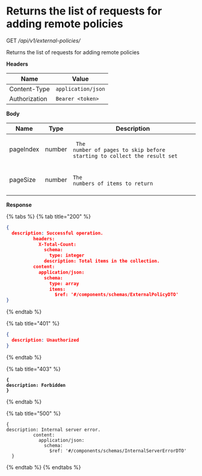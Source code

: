 # Returns the list of requests for adding remote policies

GET _/api/v1/external-policies/_

Returns the list of requests for adding remote policies

**Headers**

| Name          | Value              |
| ------------- | ------------------ |
| Content-Type  | `application/json` |
| Authorization | `Bearer <token>`   |

**Body**

| Name      | Type   | Description                                                                                                                                    |
| --------- | ------ | ---------------------------------------------------------------------------------------------------------------------------------------------- |
| pageIndex | number | <p></p><pre class="language-yaml"><code class="lang-yaml"> The number of pages to skip before starting to collect the result set
</code></pre> |
| pageSize  | number | <p></p><pre class="language-yaml"><code class="lang-yaml">The numbers of items to return
</code></pre>                                         |

**Response**

{% tabs %}
{% tab title="200" %}
```json
{
  description: Successful operation.
          headers:
            X-Total-Count:
              schema:
                type: integer
              description: Total items in the collection.
          content:
            application/json:
              schema:
                type: array
                items:
                  $ref: '#/components/schemas/ExternalPolicyDTO'
}
```
{% endtab %}

{% tab title="401" %}
```json
{
  description: Unauthorized
}
```
{% endtab %}

{% tab title="403" %}
<pre class="language-yaml"><code class="lang-yaml"><strong>{
</strong><strong>description: Forbidden
</strong><strong>}
</strong></code></pre>
{% endtab %}

{% tab title="500" %}
```
{
description: Internal server error.
          content:
            application/json:
              schema:
                $ref: '#/components/schemas/InternalServerErrorDTO'
  }
```
{% endtab %}
{% endtabs %}
